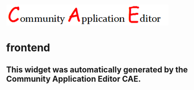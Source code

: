 ![CAE](https://github.com/CAE-Community-Application-Editor/frontendComponent-110/blob/gh-pages/img/logo.png)  

frontend
===================


This widget was automatically generated by the Community Application Editor CAE.  
---------------

